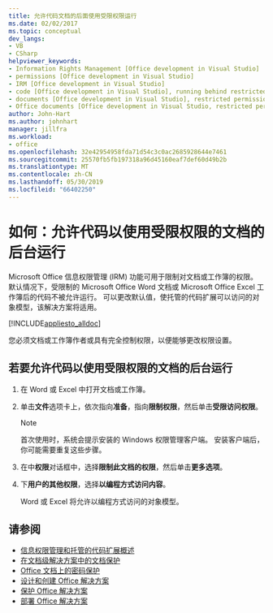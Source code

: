 ```yaml
---
title: 允许代码文档的后面使用受限权限运行
ms.date: 02/02/2017
ms.topic: conceptual
dev_langs:
- VB
- CSharp
helpviewer_keywords:
- Information Rights Management [Office development in Visual Studio]
- permissions [Office development in Visual Studio]
- IRM [Office development in Visual Studio]
- code [Office development in Visual Studio], running behind restricted documents
- documents [Office development in Visual Studio], restricted permissions
- Office documents [Office development in Visual Studio, restricted permissions
author: John-Hart
ms.author: johnhart
manager: jillfra
ms.workload:
- office
ms.openlocfilehash: 32e42954958fda71d54c3c0ac2685928644e7461
ms.sourcegitcommit: 25570fb5fb197318a96d45160eaf7def60d49b2b
ms.translationtype: MT
ms.contentlocale: zh-CN
ms.lasthandoff: 05/30/2019
ms.locfileid: "66402250"
---
```

# <a name="how-to-permit-code-to-run-behind-documents-with-restricted-permissions"></a>如何：允许代码以使用受限权限的文档的后台运行
  Microsoft Office 信息权限管理 (IRM) 功能可用于限制对文档或工作簿的权限。 默认情况下，受限制的 Microsoft Office Word 文档或 Microsoft Office Excel 工作簿后的代码不被允许运行。 可以更改默认值，使托管的代码扩展可以访问的对象模型，该解决方案将适用。

 [!INCLUDE[appliesto_alldoc](../vsto/includes/appliesto-alldoc-md.md)]

 您必须文档或工作簿作者或具有完全控制权限，以便能够更改权限设置。

## <a name="to-permit-code-to-run-behind-documents-with-restricted-permissions"></a>若要允许代码以使用受限权限的文档的后台运行

1. 在 Word 或 Excel 中打开文档或工作簿。

2. 单击**文件**选项卡上，依次指向**准备**，指向**限制权限**，然后单击**受限访问权限**。

   > [!NOTE]
   > 首次使用时，系统会提示安装的 Windows 权限管理客户端。 安装客户端后，你可能需要重复这些步骤。

3. 在中**权限**对话框中，选择**限制此文档的权限**，然后单击**更多选项**。

4. 下**用户的其他权限**，选择**以编程方式访问内容**。

   Word 或 Excel 将允许以编程方式访问的对象模型。

## <a name="see-also"></a>请参阅
- [信息权限管理和托管的代码扩展概述](../vsto/information-rights-management-and-managed-code-extensions-overview.md)
- [在文档级解决方案中的文档保护](../vsto/document-protection-in-document-level-solutions.md)
- [Office 文档上的密码保护](../vsto/password-protection-on-office-documents.md)
- [设计和创建 Office 解决方案](../vsto/designing-and-creating-office-solutions.md)
- [保护 Office 解决方案](../vsto/securing-office-solutions.md)
- [部署 Office 解决方案](../vsto/deploying-an-office-solution.md)
